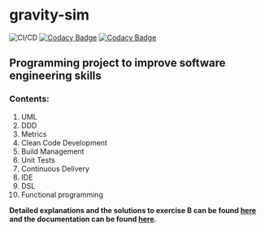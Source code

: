 # gravity-sim
![CI/CD](https://github.com/bhabicht/gravity-sim/workflows/CI/CD/badge.svg)
[![Codacy Badge](https://app.codacy.com/project/badge/Grade/28dc89439a9e4570b1683487f815f093)](https://www.codacy.com/gh/bhabicht/gravity-sim/dashboard?utm_source=github.com&amp;utm_medium=referral&amp;utm_content=bhabicht/gravity-sim&amp;utm_campaign=Badge_Grade)
[![Codacy Badge](https://app.codacy.com/project/badge/Coverage/28dc89439a9e4570b1683487f815f093)](https://www.codacy.com/gh/bhabicht/gravity-sim/dashboard?utm_source=github.com&amp;utm_medium=referral&amp;utm_content=bhabicht/gravity-sim&amp;utm_campaign=Badge_Coverage)  
## Programming project to improve software engineering skills
### Contents:
1.  UML
2.  DDD
3.  Metrics
4.  Clean Code Development
5.  Build Management
6.  Unit Tests
7.  Continuous Delivery
8.  IDE
9.  DSL
10.  Functional programming

**Detailed explanations and the solutions to exercise B can be found [here](https://github.com/bhabicht/gravity-sim/blob/main/documentation/ExerciseB-FSWT.md) and the documentation can be found [here]().**
